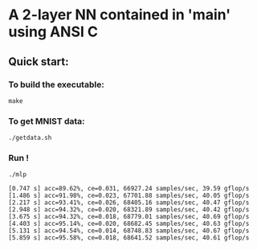 # A 2-layer NN contained in 'main' using ANSI C

## Quick start:

### To build the executable:
```
make
```
### To get MNIST data:
```
./getdata.sh
```
### Run !
```
./mlp
```

```
[0.747 s] acc=89.62%, ce=0.031, 66927.24 samples/sec, 39.59 gflop/s
[1.486 s] acc=91.98%, ce=0.023, 67701.88 samples/sec, 40.05 gflop/s
[2.217 s] acc=93.41%, ce=0.026, 68405.16 samples/sec, 40.47 gflop/s
[2.948 s] acc=94.32%, ce=0.020, 68321.89 samples/sec, 40.42 gflop/s
[3.675 s] acc=94.32%, ce=0.018, 68779.01 samples/sec, 40.69 gflop/s
[4.403 s] acc=95.14%, ce=0.020, 68682.45 samples/sec, 40.63 gflop/s
[5.131 s] acc=94.54%, ce=0.014, 68748.83 samples/sec, 40.67 gflop/s
[5.859 s] acc=95.58%, ce=0.018, 68641.52 samples/sec, 40.61 gflop/s
```
